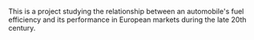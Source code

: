 This is a project studying the relationship between an automobile's fuel efficiency and its performance in European markets during the late 20th century. 
